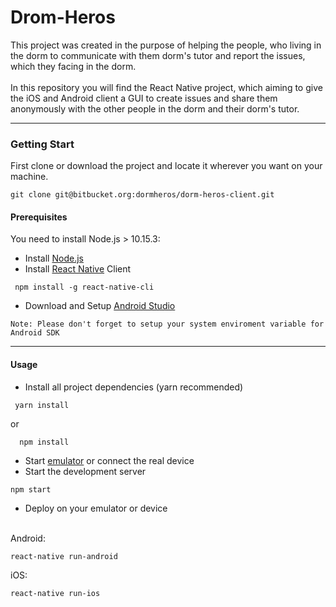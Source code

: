 

# Drom-Heros

This project was created in the purpose of helping the people, who living in the dorm to communicate with them dorm's tutor and report the issues, which they facing in the dorm. <br /><br />
In this repository you will find the React Native project, which aiming to give the iOS and Android client a GUI to create issues and share them anonymously with the other people in the dorm and their dorm's tutor.

---

### Getting Start
First clone or download the project and locate it wherever you want on your machine.
```
git clone git@bitbucket.org:dormheros/dorm-heros-client.git
 ```
#### Prerequisites
You need to install Node.js > 10.15.3:
* Install [Node.js](https://nodejs.org/en/)
* Install [React Native](https://facebook.github.io/react-native/docs/getting-started) Client
```
 npm install -g react-native-cli
 ```
* Download and Setup [Android Studio](https://developer.android.com/studio)
```
Note: Please don't forget to setup your system enviroment variable for Android SDK
```
---

#### Usage
* Install all project dependencies (yarn recommended)
```
 yarn install 
```
 or 
```
  npm install 
 ```
* Start [emulator](https://developer.android.com/studio/run/emulator) or connect the real device
* Start the development server 
```
npm start
 ```
 * Deploy on your emulator or device<br /><br />
 
Android:
```
react-native run-android 
 ```
iOS:
 ```
 react-native run-ios 
  ```

